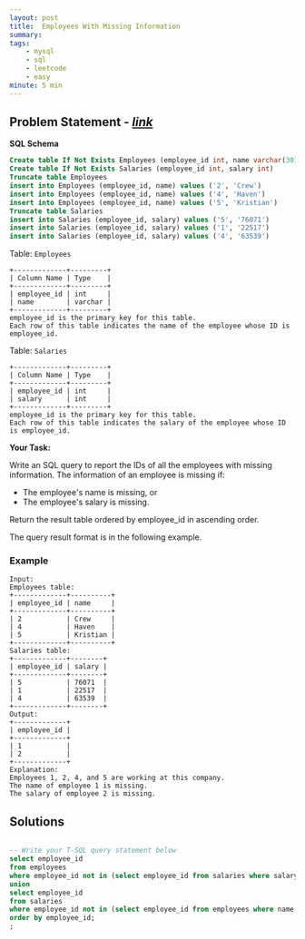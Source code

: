 ```yaml
---
layout: post
title:  Employees With Missing Information                       
summary:
tags:
    - mysql
    - sql
    - leetcode
    - easy
minute: 5 min
---
```


## Problem Statement - [*link*](https://leetcode.com/problems/employees-with-missing-information/)  

**SQL Schema** 
```sql
Create table If Not Exists Employees (employee_id int, name varchar(30))
Create table If Not Exists Salaries (employee_id int, salary int)
Truncate table Employees
insert into Employees (employee_id, name) values ('2', 'Crew')
insert into Employees (employee_id, name) values ('4', 'Haven')
insert into Employees (employee_id, name) values ('5', 'Kristian')
Truncate table Salaries
insert into Salaries (employee_id, salary) values ('5', '76071')
insert into Salaries (employee_id, salary) values ('1', '22517')
insert into Salaries (employee_id, salary) values ('4', '63539')
```

Table: `Employees`

```
+-------------+---------+
| Column Name | Type    |
+-------------+---------+
| employee_id | int     |
| name        | varchar |
+-------------+---------+
employee_id is the primary key for this table.
Each row of this table indicates the name of the employee whose ID is employee_id.
```

Table: `Salaries`

```
+-------------+---------+
| Column Name | Type    |
+-------------+---------+
| employee_id | int     |
| salary      | int     |
+-------------+---------+
employee_id is the primary key for this table.
Each row of this table indicates the salary of the employee whose ID is employee_id.
```


**Your Task:** 

Write an SQL query to report the IDs of all the employees with missing information. The information of an employee is missing if:

+ The employee's name is missing, or
+ The employee's salary is missing.

Return the result table ordered by employee_id in ascending order.

The query result format is in the following example.


### Example
   
```
Input: 
Employees table:
+-------------+----------+
| employee_id | name     |
+-------------+----------+
| 2           | Crew     |
| 4           | Haven    |
| 5           | Kristian |
+-------------+----------+
Salaries table:
+-------------+--------+
| employee_id | salary |
+-------------+--------+
| 5           | 76071  |
| 1           | 22517  |
| 4           | 63539  |
+-------------+--------+
Output: 
+-------------+
| employee_id |
+-------------+
| 1           |
| 2           |
+-------------+
Explanation: 
Employees 1, 2, 4, and 5 are working at this company.
The name of employee 1 is missing.
The salary of employee 2 is missing.
```


## Solutions

```sql

-- Write your T-SQL query statement below
select employee_id
from employees 
where employee_id not in (select employee_id from salaries where salary is not null)
union
select employee_id
from salaries 
where employee_id not in (select employee_id from employees where name is not null)
order by employee_id;
;

```

